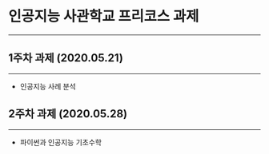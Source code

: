 인공지능 사관학교 프리코스 과제
==========
*****
1주차 과제 (2020.05.21)
----------
*****
- 인공지능 사례 분석

2주차 과제 (2020.05.28)
----------
*****
- 파이썬과 인공지능 기초수학
